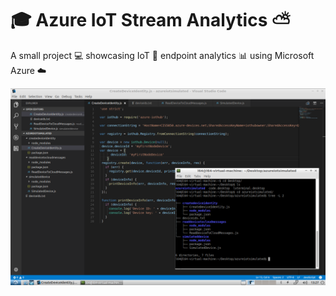 # :mortar_board: Azure IoT Stream Analytics :partly_sunny:
A small project :computer: showcasing IoT :satellite: endpoint analytics :bar_chart: using Microsoft Azure :cloud:

[![](images/thumb.png)](https://www.youtube.com/embed/5bd_xTevqAc?rel=0 "Using Azure to perform IoT endpoint analytics")
